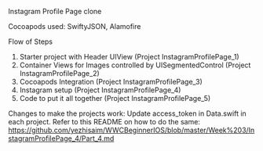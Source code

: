 

Instagram Profile Page clone

Cocoapods used: SwiftyJSON, Alamofire

Flow of Steps
  1. Starter project with Header UIView (Project InstagramProfilePage_1)
  2. Container Views for Images controlled by UISegmentedControl (Project InstagramProfilePage_2)
  3. Cocoapods Integration (Project InstagramProfilePage_3)
  4. Instagram setup (Project InstagramProfilePage_4)
  5. Code to put it all together (Project InstagramProfilePage_5)


Changes to make the projects work: Update access_token in Data.swift in each project. Refer to this README on how to do the same: https://github.com/yezhisaim/WWCBeginnerIOS/blob/master/Week%203/InstagramProfilePage_4/Part_4.md

